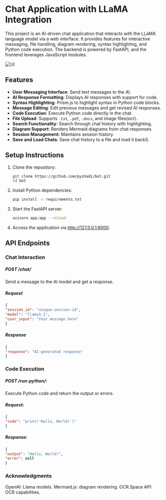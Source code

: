 # Chat Application with LLaMA Integration

This project is an AI-driven chat application that interacts with the LLaMA language model via a web interface. It provides features for interactive messaging, file handling, diagram rendering, syntax highlighting, and Python code execution. The backend is powered by FastAPI, and the frontend leverages JavaScript modules.


![UI](\bot\src\assets\screen1.png)


## Features

- **User Messaging Interface**: Send text messages to the AI.
- **AI Response Formatting**: Displays AI responses with support for code.
- **Syntax Highlighting**: Prism.js to highlight syntax in Python code blocks.
- **Message Editing**: Edit previous messages and get revised AI responses.
- **Code Execution**: Execute Python code directly in the chat.
- **File Upload**: Supports `.txt`, `.pdf`, `.docx`, and image files(ocr).
- **Search Functionality**: Search through chat history with highlighting.
- **Diagram Support**: Renders Mermaid diagrams from chat responses.
- **Session Management**: Maintains session history.
- **Save and Load Chats**: Save chat history to a file and load it backS.



## Setup Instructions


1. Clone the repository:
   ```bash
   git clone https://github.com/pyshadi/bot.git
   cd bot
   ```
2. Install Python dependencies:
   ```bash
   pip install -r requirements.txt
   ```

3. Start the FastAPI server:
   ```bash
   uvicorn app:app --reload
   ```
4. Access the application via http://127.0.0.1:8000.


## API Endpoints

### Chat Interaction
##### POST /chat/
Send a message to the AI model and get a response.

##### Request
   ```json
{
  "session_id": "unique-session-id",
  "model": "llama3.1",
  "user_input": "Your message here"
}
```

##### Response
   ```json
{
  "response": "AI-generated response"
}
   ```


### Code Execution
##### POST /run-python/: 
Execute Python code and return the output or errors.

##### Request:

   ```json
{
  "code": "print('Hello, World!')"
}
   ```
##### Response:

   ```json
{
  "output": "Hello, World!",
  "error": null
}
   ```


### Acknowledgments
OpenAI: Llama models.
Mermaid.js: diagram rendering.
OCR.Space API: OCR capabilities.
